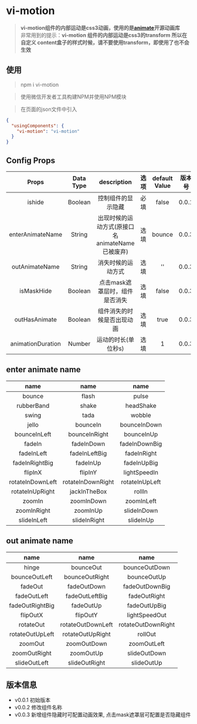 # vi-motion

> **vi-motion组件的内部运动是css3动画，使用的是[animate](https://github.com/daneden/animate.css)开源动画库** <br>
> 非常用到的提示：**vi-motion 组件的内部运动是css3的transform 所以在自定义 content盒子的样式时候，请不要使用transform，即使用了也不会生效**

## 使用

> npm i vi-motion

> 使用微信开发者工具构建NPM并使用NPM模块

> 在页面的json文件中引入

```json
{
  "usingComponents": {
    "vi-motion": "vi-motion"
  }
}
```

## Config Props

| Props | Data Type | description | 选项 | default Value | 版本号 |
| :--: | :--: | :--: | :--: | :--: | :--: |
| ishide | Boolean | 控制组件的显示隐藏 | 必填 | false | 0.0.1 |
| enterAnimateName | String | 出现时候的运动方式(原接口名animateName已被废弃) | 选填 | bounce | 0.0.3 |
| outAnimateName | String | 消失时候的运动方式| 选填 | '' | 0.0.3 |
| isMaskHide | Boolean | 点击mask遮罩层时，组件是否消失 | 选填 | false | 0.0.3 |
| outHasAnimate | Boolean | 组件消失的时候是否出现动画 | 选填 | true | 0.0.3 |
| animationDuration | Number | 运动的时长(单位秒s) | 选填 | 1 | 0.0.3 |

## enter animate name

| name | name | name |
| :--: | :--: | :--: |
| bounce | flash | pulse |
| rubberBand | shake | headShake |
| swing | tada | wobble |
| jello | bounceIn | bounceInDown |
| bounceInLeft | bounceInRight | bounceInUp |
| fadeIn | fadeInDown | fadeInDownBig |
| fadeInLeft | fadeInLeftBig | fadeInRight |
| fadeInRightBig | fadeInUp | fadeInUpBig |
| flipInX | flipInY | lightSpeedIn |
| rotateInDownLeft | rotateInDownRight | rotateInUpLeft |
| rotateInUpRight | jackInTheBox | rollIn |
| zoomIn | zoomInDown | zoomInLeft |
| zoomInRight | zoomInUp | slideInDown |
| slideInLeft | slideInRight | slideInUp |

## out animate name

| name | name | name |
| :--: | :--: | :--: |
| hinge | bounceOut | bounceOutDown |
| bounceOutLeft | bounceOutRight | bounceOutUp |
| fadeOut | fadeOutDown | fadeOutDownBig |
| fadeOutLeft | fadeOutLeftBig | fadeOutRight |
| fadeOutRightBig | fadeOutUp | fadeOutUpBig |
| flipOutX | flipOutY | lightSpeedOut |
| rotateOut | rotateOutDownLeft | rotateOutDownRight |
| rotateOutUpLeft | rotateOutUpRight | rollOut |
| zoomOut | zoomOutDown | zoomOutLeft |
| zoomOutRight | zoomOutUp | slideOutDown |
| slideOutLeft | slideOutRight | slideOutUp |

## 版本信息

+ v0.0.1 初始版本
+ v0.0.2 修改组件名称
+ v0.0.3 新增组件隐藏时可配置动画效果, 点击mask遮罩层可配置是否隐藏组件